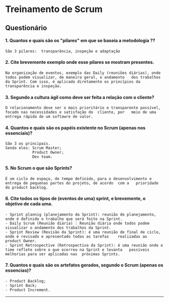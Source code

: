 # Treinamento de Scrum

## Questionário


#### 1. Quantos e quais são os "pilares" em que se baseia a metodologia ??

    São 3 pilares:  transparência, inspeção e adaptação 



#### 2. Cite brevemente exemplo onde esse pilares se mostram presentes.
   
    Na organização de eventos, exemplo das Daily (reuniões diárias), onde todos podem visualizar, de maneira geral, o andamento   dos trabalhos da Sprint. Com isso, é aplicado diretamente os princípios da transparência e inspeção.

#### 3. Segundo a cultura ágil como deve ser feita a relação com o cliente?

    O relacionamento deve ser o mais prioritário e transparente possível, focado nas necessidades e satisfação do  cliente, por   meio de uma entrega rápida de um softawre de valor.  

#### 4. Quantos e quais são os papéis existente no Scrum (apenas nos essenciais)?

    São 3 os principais. 
    Sendo eles: Scrum Master;
                Product Owner;
                Dev team.
#### 5. No Scrum o que são Sprints? 

    É um ciclo de espaço, de tempo definido, para o desenvolvimento e entrega de pequenas partes do projeto, de acordo  com a   prioridade do product backlog.

#### 6. Cite todos os tipos de (eventos de uma) sprint, e brevemente, o objetivo de cada uma. 

    - Sprint plannig (planejamento da Sprint): reunião de planejamento, onde é definido o trabalho que será feito na Sprint.  
    - Daily Scrum (Reunião diária) : Reunião diária onde todos podem visualizar o andamento dos trabalhos da Sprint.  
    - Sprint Review (Revisão da Sprint): é uma reunião de final de ciclo, onde é revisado e apresentado todas as tarefas    realizadas ao product Owner.
    - Sprint Retrospective (Retrospectiva da Sprint): é uma reunião onde o time reflete sobre o que ocorreu na Sprint e levanta   possíveis melhorias para ser aplicadas nas  próximas Sprints.


#### 7. Quantos e quais são os artefatos gerados, segundo o Scrum (apenas os essencias)?

    - Product Backlog;
    - Sprint Back;
    - Product Increment.
---
